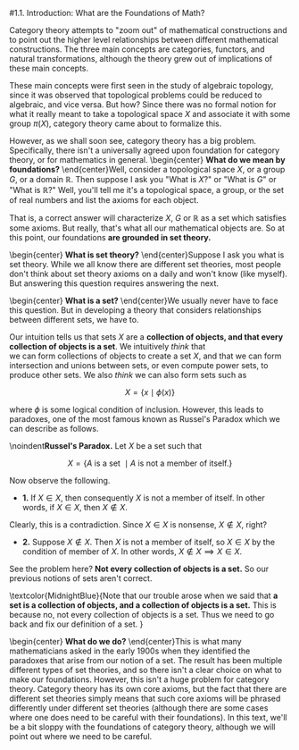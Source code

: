 <style>
.md-content {
    max-width: 80em;
}
</style>
#1.1. Introduction: What are the Foundations of Math?

Category theory attempts to "zoom out" of mathematical constructions
and to point out the higher level relationships between different mathematical
constructions. The three main concepts are categories, functors, and
natural transformations, although the theory grew out of
implications of these main concepts. 


These main concepts were first seen in the study of algebraic
topology, since 
it was observed that topological problems could be reduced to
algebraic, and vice versa. But how? Since there was no formal
notion for what it really meant to take a topological space $X$
and associate it with some group $\pi(X)$, 
category theory came about to formalize this. 

However, as we shall soon see, category theory has a big problem. 
Specifically, there isn't a universally agreed upon foundation for
category theory, or for mathematics in general. 
\begin{center}
**What do we mean by foundations?**
\end{center}Well, consider a topological space $X$, or a group $G$, or a
domain $\mathbb{R}$. Then suppose I ask you
"What is $X$?" or "What is $G$" or "What is $\mathbb{R}$?" 
Well, you'll tell me it's a topological space, a
group, or the set of real numbers and
list the axioms for each object. 

That is, a correct answer will characterize $X$, $G$ or $\mathbb{R}$ as a
set which satisfies 
some axioms. But really, that's what all our mathematical objects
are. So at this point, our foundations **are grounded in set
theory.**

\begin{center}
**What is set theory?**
\end{center}Suppose I ask you what is set theory. While we all know there are 
different set theories, most people don't think about set theory axioms on a daily 
and won't know (like myself). But answering
this question requires answering the next. 

\begin{center}
**What is a set?**
\end{center}We usually never have to face this question. But in developing a
theory that considers relationships between different sets, we
have to. 

Our intuition tells us that sets $X$ are a **collection of
objects, and that every collection of objects is a set**. We
intuitively *think* that  
we can form collections of objects to create a set $X$, and that
we can form 
intersection and unions between sets, or even compute power
sets, to produce other sets. We also *think* we can also form sets such as 

$$
X = \{x \mid \phi(x) \}
$$

where $\phi$ is some logical condition of inclusion. However, this
leads to paradoxes, one of the most famous known as Russel's
Paradox which we can describe as follows. 

\noindent**Russel's Paradox.**
Let $X$ be a set such that 

$$
X = \{A \text{ is a set }\mid A \text{ is not a member of itself.}\}
$$


Now observe the following. 

* **1.** If $X \in X$, then consequently $X$ is not a member
of itself. In other words, if $X \in X$, then $X \not\in X$.

Clearly, this is a contradiction. Since $X \in X$ is nonsense,
$X \not\in X$, right?
* **2.** Suppose $X \not\in X$. Then $X$ is not a member of
itself, so $X \in X$ by the condition of member of $X$. In
other words, $X \not\in X \implies X \in X$.

See the problem here? **Not every collection of objects is a
set.** So our previous notions of sets aren't correct.

\textcolor{MidnightBlue}{Note that our trouble arose when we said
that **a set is a collection of objects, and a collection of
objects is a set.** 
This is because no, not every collection of objects is a set.
Thus we need to go back and fix our definition of a set.
}

\begin{center}
**What do we do?**
\end{center}This is what many mathematicians asked in the early 1900s
when they identified the paradoxes that arise from our notion of
a set. The result has been multiple different types of set theories, 
and so there isn't a clear 
choice on what to make our foundations. However, this isn't a huge problem 
for category theory. Category theory 
has its own core axioms, but the fact that there are different set theories 
simply means that such core axioms will be phrased differently under different 
set theories (although there are some cases where 
one does need to be careful with their foundations).
In this text, we'll be a bit sloppy with the foundations of category theory, 
although  we will point out where we need to be careful.





<script src="../../mathjax_helper.js"></script>
